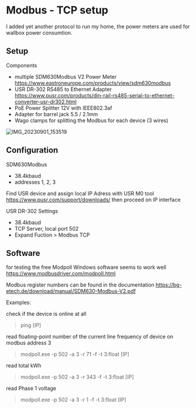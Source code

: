 
# Modbus - TCP setup

I added yet another protocol to run my home,
the power meters are used for wallbox power consumtion.

## Setup


Components
- multiple SDM630Modbus  V2  Power Meter  https://www.eastroneurope.com/products/view/sdm630modbus
- USR DR-302  RS485 to Ethernet Adapter  https://www.pusr.com/products/din-rail-rs485-serial-to-ethernet-converter-usr-dr302.html
- PoE Power Splitter 12V with IEEE802.3af
- Adapter for barrel jack 5.5 / 2.1mm
- Wago clamps for splitting the Modbus for each device (3 wires)

![IMG_20230901_153519](https://github.com/Dr-schobi/modbus-tcp-power-meter/assets/78444256/a2b23bfa-fa4b-4b76-abb2-2561af4f6d00)



## Configuration

SDM630Modbus
- 38.4kbaud
- addresses 1, 2, 3


Find USR device and assign local IP Adress with USR M0 tool https://www.pusr.com/support/downloads/
then proceed on IP interface

USR DR-302 Settings
- 38.4kbaud
- TCP Server, local port 502
- Expand Fuction > Modbus TCP


## Software

for testing the free Modpoll Windows software seems to work well https://www.modbusdriver.com/modpoll.html

Modbus register numbers can be found in the documentation https://bg-etech.de/download/manual/SDM630-Modbus-V2.pdf


Examples:

check if the device is online at all
> ping [IP]

read floating-point number of the current line frequency of device on modbus address 3
> modpoll.exe -p 502 -a 3 -r 71 -f -t 3:float  [IP]

read total kWh
> modpoll.exe -p 502 -a 3 -r 343 -f -t 3:float  [IP]

read Phase 1 voltage 
> modpoll.exe -p 502 -a 3 -r 1 -f -t 3:float  [IP]




